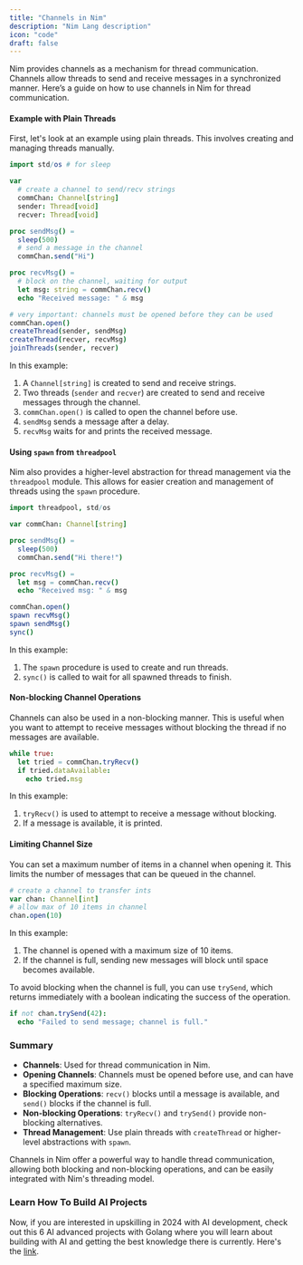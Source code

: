 ```yaml
---
title: "Channels in Nim"
description: "Nim Lang description"
icon: "code"
draft: false
---
```


Nim provides channels as a mechanism for thread communication. Channels allow threads to send and receive messages in a synchronized manner. Here’s a guide on how to use channels in Nim for thread communication.

#### Example with Plain Threads

First, let's look at an example using plain threads. This involves creating and managing threads manually.

```nim
import std/os # for sleep

var
  # create a channel to send/recv strings
  commChan: Channel[string]
  sender: Thread[void]
  recver: Thread[void]

proc sendMsg() =
  sleep(500)
  # send a message in the channel
  commChan.send("Hi")

proc recvMsg() =
  # block on the channel, waiting for output
  let msg: string = commChan.recv()
  echo "Received message: " & msg

# very important: channels must be opened before they can be used
commChan.open()
createThread(sender, sendMsg)
createThread(recver, recvMsg)
joinThreads(sender, recver)
```

In this example:

1. A `Channel[string]` is created to send and receive strings.
2. Two threads (`sender` and `recver`) are created to send and receive messages through the channel.
3. `commChan.open()` is called to open the channel before use.
4. `sendMsg` sends a message after a delay.
5. `recvMsg` waits for and prints the received message.

#### Using `spawn` from `threadpool`

Nim also provides a higher-level abstraction for thread management via the `threadpool` module. This allows for easier creation and management of threads using the `spawn` procedure.

```nim
import threadpool, std/os

var commChan: Channel[string]

proc sendMsg() =
  sleep(500)
  commChan.send("Hi there!")

proc recvMsg() =
  let msg = commChan.recv()
  echo "Received msg: " & msg

commChan.open()
spawn recvMsg()
spawn sendMsg()
sync()
```

In this example:

1. The `spawn` procedure is used to create and run threads.
2. `sync()` is called to wait for all spawned threads to finish.

#### Non-blocking Channel Operations

Channels can also be used in a non-blocking manner. This is useful when you want to attempt to receive messages without blocking the thread if no messages are available.

```nim
while true:
  let tried = commChan.tryRecv()
  if tried.dataAvailable:
    echo tried.msg
```

In this example:

1. `tryRecv()` is used to attempt to receive a message without blocking.
2. If a message is available, it is printed.

#### Limiting Channel Size

You can set a maximum number of items in a channel when opening it. This limits the number of messages that can be queued in the channel.

```nim
# create a channel to transfer ints
var chan: Channel[int]
# allow max of 10 items in channel
chan.open(10)
```

In this example:

1. The channel is opened with a maximum size of 10 items.
2. If the channel is full, sending new messages will block until space becomes available.

To avoid blocking when the channel is full, you can use `trySend`, which returns immediately with a boolean indicating the success of the operation.

```nim
if not chan.trySend(42):
  echo "Failed to send message; channel is full."
```

### Summary

- **Channels**: Used for thread communication in Nim.
- **Opening Channels**: Channels must be opened before use, and can have a specified maximum size.
- **Blocking Operations**: `recv()` blocks until a message is available, and `send()` blocks if the channel is full.
- **Non-blocking Operations**: `tryRecv()` and `trySend()` provide non-blocking alternatives.
- **Thread Management**: Use plain threads with `createThread` or higher-level abstractions with `spawn`.

Channels in Nim offer a powerful way to handle thread communication, allowing both blocking and non-blocking operations, and can be easily integrated with Nim's threading model.

### Learn How To Build AI Projects

Now, if you are interested in upskilling in 2024 with AI development, check out this 6 AI advanced projects with Golang where you will learn about building with AI and getting the best knowledge there is currently. Here's the [link](https://akhilsharmatech.gumroad.com/l/zgxqq).
